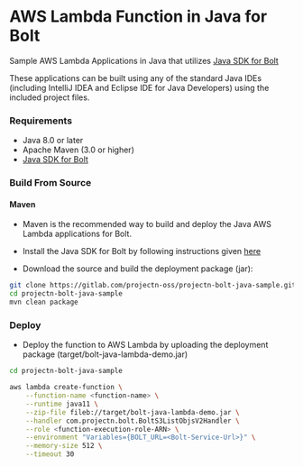 # AWS Lambda Function in Java for Bolt

Sample AWS Lambda Applications in Java that utilizes [Java SDK for Bolt](https://gitlab.com/projectn-oss/projectn-bolt-java)

These applications can be built using any of the standard Java IDEs 
(including IntelliJ IDEA and Eclipse IDE for Java Developers) using the included project files.

### Requirements

- Java 8.0 or later
- Apache Maven (3.0 or higher)
- [Java SDK for Bolt](https://gitlab.com/projectn-oss/projectn-bolt-java)

### Build From Source

#### Maven
* Maven is the recommended way to build and deploy the Java AWS Lambda applications for Bolt.

* Install the Java SDK for Bolt by following instructions given [here](https://gitlab.com/projectn-oss/projectn-bolt-java)

* Download the source and build the deployment package (jar):

```bash
git clone https://gitlab.com/projectn-oss/projectn-bolt-java-sample.git
cd projectn-bolt-java-sample
mvn clean package
```

### Deploy

* Deploy the function to AWS Lambda by uploading the deployment package (target/bolt-java-lambda-demo.jar)

```bash
cd projectn-bolt-java-sample

aws lambda create-function \
    --function-name <function-name> \
    --runtime java11 \
    --zip-file fileb://target/bolt-java-lambda-demo.jar \
    --handler com.projectn.bolt.BoltS3ListObjsV2Handler \
    --role <function-execution-role-ARN> \
    --environment "Variables={BOLT_URL=<Bolt-Service-Url>}" \
    --memory-size 512 \
    --timeout 30
```